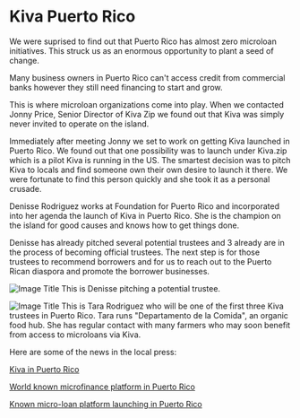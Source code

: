 # Kiva Puerto Rico

We were suprised to find out that Puerto Rico has almost zero microloan initiatives. This struck us as an enormous opportunity to plant a seed of change.

Many business owners in Puerto Rico can't access credit from commercial banks however they still need financing to start and grow.

This is where microloan organizations come into play. When we contacted Jonny Price, Senior Director of Kiva Zip we found out that Kiva was simply never invited to operate on the island.

Immediately after meeting Jonny we set to work on getting Kiva launched in Puerto Rico. We found out that one possibility was to launch under Kiva.zip which is a pilot Kiva is running in the US.
The smartest decision was to pitch Kiva to locals and find someone own their own desire to launch it there. We were fortunate to find this person quickly and she took it as a personal crusade.

Denisse Rodriguez works at Foundation for Puerto Rico and incorporated into her agenda the launch of Kiva in Puerto Rico. She is the champion on the island for good causes and knows how to get things done.

Denisse has already pitched several potential trustees and 3 already are in the process of becoming official trustees. The next step is for those trustees to recommend borrowers and for us to reach out to the Puerto Rican diaspora and promote the borrower businesses.

![Image Title](http://cl.ly/X7oo/IMG_2202.jpg)
This is Denisse pitching a potential trustee.



![Image Title](http://cl.ly/X7jH/comida3.jpg)
This is Tara Rodriguez who will be one of the first three Kiva trustees in Puerto Rico. Tara runs "Departamento de la Comida", an organic food hub. She has regular contact with many farmers who may soon benefit from access to microloans via Kiva.


Here are some of the news in the local press:

[Kiva in Puerto Rico](http://www.noticel.com/noticia/168408/orientaran-sobre-novel-plataforma-de-financiamiento-microempresarial.html)

[World known microfinance platform in Puerto Rico](http://www.woletv.net/plataforma-mundialmente-reconocida-de-financiamiento-para-microempresarios-se-establece-en-puerto-rico-con-prestamos-a-0-de-interes/)

[Known micro-loan platform launching in Puerto Rico](http://www.elorientalpr.net/?p=4353)
